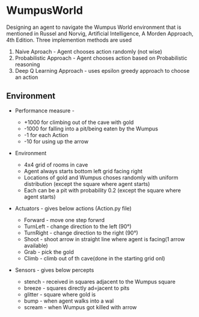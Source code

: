 # WumpusWorld
Designing an agent to navigate the Wumpus World environment that is mentioned in Russel and Norvig, Artificial Intelligence, A Morden Approach, 4th Edition.
Three implemention methods are used
  1. Naive Aproach - Agent chooses action randomly (not wise)
  2. Probabilistic Approach - Agent chooses action based on Probabilistic reasoning
  3. Deep Q Learning Approach - uses epsilon greedy approach to choose an action
 
## Environment
  * Performance measure - 
      * +1000 for climbing out of the cave with gold
      * -1000 for falling into a pit/being eaten by the Wumpus
      * -1 for each Action
      * -10 for using up the arrow
       
   
  * Environment
      * 4x4 grid of rooms in cave
      * Agent always starts bottom left grid facing right
      * Locations of gold and Wumpus choses randomly with uniform distribution (except the square where agent starts)
      * Each can be a pit with probability 0.2 (except the square where agent starts)
      
  * Actuators - gives below actions (Action.py file) 
      * Forward - move one step forwrd
      * TurnLeft - change direction to the left (90°)
      * TurnRight - change direction to the right (90°)
      * Shoot - shoot arrow in straight line where agent is facing(1 arrow available)
      * Grab - pick the gold 
      * Climb - climb out of th cave(done in the starting grid onl) 
  
      
  * Sensors - gives below percepts
      * stench - received in squares adjacent to the Wumpus square 
      * breeze - squares directly ad=jacent to pits
      * glitter - square where gold is 
      * bump - when agent walks into a wal
      * scream - when Wumpus got killed with arrow
      
